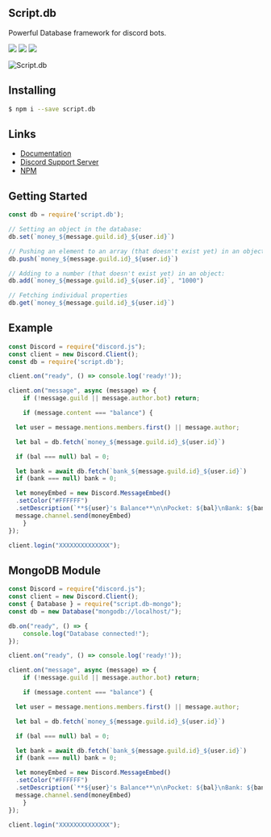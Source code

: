 ## Script.db

Powerful Database framework for discord bots.

<a href="https://discord.gg/4dSNfBhgMR"><img src="https://img.shields.io/discord/752215842959130655?color=7289da&logo=discord&logoColor=white" /></a> <a href="https://www.npmjs.com/package/script.db"><img src="https://img.shields.io/npm/v/script.db.svg?maxAge=3600" /></a> <a href="https://www.npmjs.com/package/script.db"><img src="https://img.shields.io/npm/dt/script.db.svg?maxAge=3600" /></a>

![Script.db](https://nodei.co/npm/script.db.png)

## Installing

```bash
$ npm i --save script.db
```

## Links

- [Documentation](https://script.db.hiekki.gq)
- [Discord Support Server](https://discord.gg/4dSNfBhgMR)
- [NPM](https://npmjs.com/package/script.db)

## Getting Started

```js
const db = require('script.db');

// Setting an object in the database:
db.set(`money_${message.guild.id}_${user.id}`)

// Pushing an element to an array (that doesn't exist yet) in an object:
db.push(`money_${message.guild.id}_${user.id}`)

// Adding to a number (that doesn't exist yet) in an object:
db.add(`money_${message.guild.id}_${user.id}`, "1000")

// Fetching individual properties
db.get(`money_${message.guild.id}_${user.id}`)
```
## Example

```js
const Discord = require("discord.js");
const client = new Discord.Client();
const db = require('script.db');

client.on("ready", () => console.log('ready!'));

client.on("message", async (message) => {
    if (!message.guild || message.author.bot) return;

    if (message.content === "balance") {

  let user = message.mentions.members.first() || message.author;

  let bal = db.fetch(`money_${message.guild.id}_${user.id}`)

  if (bal === null) bal = 0;

  let bank = await db.fetch(`bank_${message.guild.id}_${user.id}`)
  if (bank === null) bank = 0;

  let moneyEmbed = new Discord.MessageEmbed()
  .setColor("#FFFFFF")
  .setDescription(`**${user}'s Balance**\n\nPocket: ${bal}\nBank: ${bank}`);
  message.channel.send(moneyEmbed)
    }
});

client.login("XXXXXXXXXXXXXX");
```

## MongoDB Module

```js
const Discord = require("discord.js");
const client = new Discord.Client();
const { Database } = require("script.db-mongo");
const db = new Database("mongodb://localhost/");

db.on("ready", () => {
    console.log("Database connected!");
});

client.on("ready", () => console.log('ready!'));

client.on("message", async (message) => {
    if (!message.guild || message.author.bot) return;

    if (message.content === "balance") {

  let user = message.mentions.members.first() || message.author;

  let bal = db.fetch(`money_${message.guild.id}_${user.id}`)

  if (bal === null) bal = 0;

  let bank = await db.fetch(`bank_${message.guild.id}_${user.id}`)
  if (bank === null) bank = 0;

  let moneyEmbed = new Discord.MessageEmbed()
  .setColor("#FFFFFF")
  .setDescription(`**${user}'s Balance**\n\nPocket: ${bal}\nBank: ${bank}`);
  message.channel.send(moneyEmbed)
    }
});

client.login("XXXXXXXXXXXXXX");
```